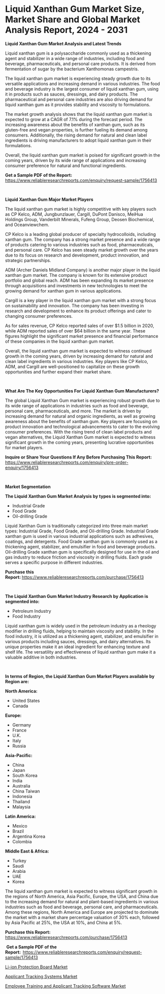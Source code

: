 <p><h1>Liquid Xanthan Gum Market Size, Market Share and Global Market Analysis Report, 2024 - 2031</h1></p><p><strong>Liquid Xanthan Gum Market Analysis and Latest Trends</strong></p>
<p><p>Liquid xanthan gum is a polysaccharide commonly used as a thickening agent and stabilizer in a wide range of industries, including food and beverage, pharmaceuticals, and personal care products. It is derived from fermentation of sugar by the bacterium Xanthomonas campestris.</p><p>The liquid xanthan gum market is experiencing steady growth due to its versatile applications and increasing demand in various industries. The food and beverage industry is the largest consumer of liquid xanthan gum, using it in products such as sauces, dressings, and dairy products. The pharmaceutical and personal care industries are also driving demand for liquid xanthan gum as it provides stability and viscosity to formulations.</p><p>The market growth analysis shows that the liquid xanthan gum market is expected to grow at a CAGR of 7.1% during the forecast period. The increasing awareness about the benefits of xanthan gum, such as its gluten-free and vegan properties, is further fueling its demand among consumers. Additionally, the rising demand for natural and clean label ingredients is driving manufacturers to adopt liquid xanthan gum in their formulations.</p><p>Overall, the liquid xanthan gum market is poised for significant growth in the coming years, driven by its wide range of applications and increasing consumer preference for natural and functional ingredients.</p></p>
<p><strong>Get a Sample PDF of the Report:&nbsp;</strong> <a href="https://www.reliableresearchreports.com/enquiry/request-sample/1756413">https://www.reliableresearchreports.com/enquiry/request-sample/1756413</a></p>
<p>&nbsp;</p>
<p><strong>Liquid Xanthan Gum Major Market Players</strong></p>
<p><p>The liquid xanthan gum market is highly competitive with key players such as CP Kelco, ADM, Jungbunzlauer, Cargill, DuPont Danisco, MeiHua Holdings Group, Vanderbilt Minerals, Fufeng Group, Deosen Biochemical, and Oceanviewchem. </p><p>CP Kelco is a leading global producer of specialty hydrocolloids, including xanthan gum. The company has a strong market presence and a wide range of products catering to various industries such as food, pharmaceuticals, and personal care. CP Kelco has seen steady market growth over the years due to its focus on research and development, product innovation, and strategic partnerships.</p><p>ADM (Archer Daniels Midland Company) is another major player in the liquid xanthan gum market. The company is known for its extensive product portfolio and global reach. ADM has been expanding its market presence through acquisitions and investments in new technologies to meet the growing demand for xanthan gum in various applications.</p><p>Cargill is a key player in the liquid xanthan gum market with a strong focus on sustainability and innovation. The company has been investing in research and development to enhance its product offerings and cater to changing consumer preferences.</p><p>As for sales revenue, CP Kelco reported sales of over $1.5 billion in 2020, while ADM reported sales of over $64 billion in the same year. These figures highlight the significant market presence and financial performance of these companies in the liquid xanthan gum market.</p><p>Overall, the liquid xanthan gum market is expected to witness continued growth in the coming years, driven by increasing demand for natural and clean label ingredients in various industries. Key players like CP Kelco, ADM, and Cargill are well-positioned to capitalize on these growth opportunities and further expand their market share.</p></p>
<p>&nbsp;</p>
<p><strong>What Are The Key Opportunities For Liquid Xanthan Gum Manufacturers?</strong></p>
<p><p>The global Liquid Xanthan Gum market is experiencing robust growth due to its wide range of applications in industries such as food and beverage, personal care, pharmaceuticals, and more. The market is driven by increasing demand for natural and organic ingredients, as well as growing awareness about the benefits of xanthan gum. Key players are focusing on product innovation and technological advancements to cater to the evolving consumer preferences. With the rising trend of clean label products and vegan alternatives, the Liquid Xanthan Gum market is expected to witness significant growth in the coming years, presenting lucrative opportunities for market players.</p></p>
<p><strong>Inquire or Share Your Questions If Any Before Purchasing This Report:</strong> <a href="https://www.reliableresearchreports.com/enquiry/pre-order-enquiry/1756413">https://www.reliableresearchreports.com/enquiry/pre-order-enquiry/1756413</a></p>
<p>&nbsp;</p>
<p><strong>Market Segmentation</strong></p>
<p><strong>The Liquid Xanthan Gum Market Analysis by types is segmented into:</strong></p>
<p><ul><li>Industrial Grade</li><li>Food Grade</li><li>Oil-drilling Grade</li></ul></p>
<p><p>Liquid Xanthan Gum is traditionally categorized into three main market types: Industrial Grade, Food Grade, and Oil-drilling Grade. Industrial Grade xanthan gum is used in various industrial applications such as adhesives, coatings, and detergents. Food Grade xanthan gum is commonly used as a thickening agent, stabilizer, and emulsifier in food and beverage products. Oil-drilling Grade xanthan gum is specifically designed for use in the oil and gas industry to reduce friction and viscosity in drilling fluids. Each grade serves a specific purpose in different industries.</p></p>
<p><strong>Purchase this Report:&nbsp;</strong><a href="https://www.reliableresearchreports.com/purchase/1756413">https://www.reliableresearchreports.com/purchase/1756413</a></p>
<p>&nbsp;</p>
<p><strong>The Liquid Xanthan Gum Market Industry Research by Application is segmented into:</strong></p>
<p><ul><li>Petroleum Industry</li><li>Food Industry</li></ul></p>
<p><p>Liquid xanthan gum is widely used in the petroleum industry as a rheology modifier in drilling fluids, helping to maintain viscosity and stability. In the food industry, it is utilized as a thickening agent, stabilizer, and emulsifier in various products including sauces, dressings, and dairy alternatives. Its unique properties make it an ideal ingredient for enhancing texture and shelf life. The versatility and effectiveness of liquid xanthan gum make it a valuable additive in both industries.</p></p>
<p>&nbsp;</p>
<p><strong>In terms of Region, the Liquid Xanthan Gum Market Players available by Region are:</strong></p>
<p>
    <p> <strong> North America: </strong>
        <ul>
            <li>United States</li>
            <li>Canada</li>
        </ul>
        </p> 
    <p> <strong> Europe: </strong>
        <ul>
            <li>Germany</li>
            <li>France</li>
            <li>U.K.</li>
            <li>Italy</li>
            <li>Russia</li>
        </ul>
        </p> 
    <p> <strong> Asia-Pacific: </strong>
        <ul>
            <li>China</li>
            <li>Japan</li>
            <li>South Korea</li>
            <li>India</li>
            <li>Australia</li>
            <li>China Taiwan</li>
            <li>Indonesia</li>
            <li>Thailand</li>
            <li>Malaysia</li>
        </ul>
        </p> 
    <p> <strong> Latin America: </strong>
        <ul>
            <li>Mexico</li>
            <li>Brazil</li>
            <li>Argentina Korea</li>
            <li>Colombia</li>
        </ul>
        </p> 
    <p> <strong> Middle East & Africa: </strong>
        <ul>
            <li>Turkey</li>
            <li>Saudi</li>
            <li>Arabia</li>
            <li>UAE</li>
            <li>Korea</li>
        </ul>
    </p>
    </p>
<p><p>The liquid xanthan gum market is expected to witness significant growth in the regions of North America, Asia Pacific, Europe, the USA, and China due to the increasing demand for natural and plant-based ingredients in various industries such as food and beverage, personal care, and pharmaceuticals. Among these regions, North America and Europe are projected to dominate the market with a market share percentage valuation of 30% each, followed by Asia Pacific at 25%, the USA at 10%, and China at 5%.</p></p>
<p><strong>Purchase this Report: </strong><a href="https://www.reliableresearchreports.com/purchase/1756413">https://www.reliableresearchreports.com/purchase/1756413</a></p>
<p>&nbsp;<strong>Get a Sample PDF of the Report:&nbsp;&nbsp;</strong><a href="https://www.reliableresearchreports.com/enquiry/request-sample/1756413">https://www.reliableresearchreports.com/enquiry/request-sample/1756413</a></p>
<p><strong></strong></p>
<p><p><a href="https://view.publitas.com/reportprime-1/li-ion-protection-board-market-centers-on-aspects-such-as-market-growth-market-share-market-opportunity-and-projected-forecasts-spanning-from-2023-to-2030/">Li-ion Protection Board Market</a></p><p><a href="https://view.publitas.com/reportprime-1/applicant-tracking-systems-market-research-report-reveals-the-latest-trends-and-opportunities-of-this-market-for-period-from-2023-2030/">Applicant Tracking Systems Market</a></p><p><a href="https://view.publitas.com/reportprime-1/employee-training-and-applicant-tracking-software-market-challenges-opportunities-and-growth-drivers-and-major-market-players-forecasted-for-period-from-2023-2030/">Employee Training and Applicant Tracking Software Market</a></p></p>